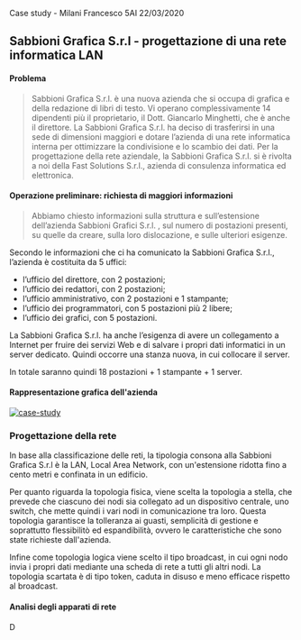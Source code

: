 

Case study - Milani Francesco
5AI
22/03/2020

## Sabbioni Grafica S.r.l - progettazione di una rete informatica LAN

#### Problema

> Sabbioni Grafica S.r.l. è una nuova azienda che si occupa di grafica e della redazione di libri di testo. 
> Vi operano complessivamente 14 dipendenti più il proprietario, il Dott. Giancarlo Minghetti, che è anche il direttore.
La Sabbioni Grafica S.r.l. ha deciso di trasferirsi in una sede di dimensioni maggiori e dotare l’azienda di una rete informatica interna per ottimizzare la condivisione e lo scambio dei dati.
Per la progettazione della rete aziendale, la Sabbioni Grafica S.r.l. si è rivolta a noi della Fast Solutions S.r.l., azienda di consulenza informatica ed elettronica.

#### Operazione preliminare: richiesta di maggiori informazioni

> Abbiamo chiesto informazioni sulla struttura e sull’estensione dell’azienda Sabbioni Grafici S.r.l. , sul numero di postazioni presenti, su quelle da creare, sulla loro dislocazione, e sulle ulteriori esigenze.

Secondo le informazioni che ci ha comunicato la Sabbioni Grafica S.r.l., l’azienda è costituita da 5 uffici: 
- l’ufficio del direttore, con 2 postazioni; 
- l’ufficio dei redattori, con 2 postazioni; 
- l’ufficio amministrativo, con 2 postazioni e 1 stampante; 
-  l’ufficio dei programmatori, con 5 postazioni più 2 libere; 
-  l’ufficio dei grafici, con 5 postazioni.

La Sabbioni Grafica S.r.l. ha anche l’esigenza di avere un collegamento a Internet per fruire dei servizi Web e di salvare i propri dati informatici in un server dedicato. Quindi occorre una stanza nuova, in cui collocare il server.

In totale saranno quindi 18 postazioni + 1 stampante + 1 server.

#### Rappresentazione grafica dell'azienda

<a href="https://ibb.co/THwY9Cc"><img src="https://i.ibb.co/GVdnzh7/case-study.png" alt="case-study" border="0"></a>

### Progettazione della rete

In base alla classificazione delle reti, la tipologia consona alla Sabbioni Grafica S.r.l è la LAN, Local Area Network, con un'estensione ridotta fino a cento metri e confinata in un edificio.

Per quanto riguarda la topologia fisica, viene scelta la topologia a stella, che prevede che ciascuno dei nodi sia collegato ad un dispositivo centrale, uno switch, che mette quindi i vari nodi in comunicazione tra loro. Questa topologia garantisce la tolleranza ai guasti, semplicità di gestione e soprattutto flessibilitò ed espandibilità, ovvero le caratteristiche che sono state richieste dall'azienda.

Infine come topologia logica viene scelto il tipo broadcast, in cui ogni nodo invia i propri dati mediante una scheda di rete a tutti gli altri nodi. La topologia scartata è di tipo token, caduta in disuso e meno efficace rispetto al broadcast. 

#### Analisi degli apparati di rete

D
<!--stackedit_data:
eyJoaXN0b3J5IjpbMTI4MjU0MTQ3OSwyMDU0MzQ0NTg5XX0=
-->
